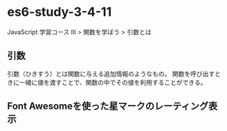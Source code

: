 # es6-study-3-4-11
JavaScript 学習コース III > 関数を学ぼう > 引数とは

## 引数
引数（ひきすう）とは関数に与える追加情報のようなもの。
関数を呼び出すときに一緒に値を渡すことで、関数の中でその値を利用することができる。

## Font Awesomeを使った星マークのレーティング表示
